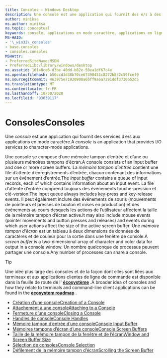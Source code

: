 ```yaml
---
title: Consoles – Windows Desktop
description: Une console est une application qui fournit des e/s à des applications en ligne de commande.
author: miniksa
ms.author: miniksa
ms.topic: conceptual
keywords: console, applications en mode caractère, applications en ligne de commande, applications de terminal, API console
MS-HAID:
- '\_win32\_consoles'
- base.consoles
- consoles.consoles
MSHAttr:
- PreferredSiteName:MSDN
- PreferredLib:/library/windows/desktop
ms.assetid: 16148ce6-d3be-40dd-b82e-50ea1df67c4e
ms.openlocfilehash: b50ccd3d38b70ce67498451c8272b832c59fcef9
ms.sourcegitcommit: 463975e71920908a6bff9a6a7291ddf3736652d5
ms.translationtype: MT
ms.contentlocale: fr-FR
ms.lasthandoff: 10/30/2020
ms.locfileid: "93039117"
---
```

# <a name="consoles"></a><span data-ttu-id="dd300-104">Consoles</span><span class="sxs-lookup"><span data-stu-id="dd300-104">Consoles</span></span>

<span data-ttu-id="dd300-105">Une *console* est une application qui fournit des services d’e/s aux applications en mode caractère.</span><span class="sxs-lookup"><span data-stu-id="dd300-105">A *console* is an application that provides I/O services to character-mode applications.</span></span>

<span data-ttu-id="dd300-106">Une console se compose d’une mémoire tampon d’entrée et d’une ou plusieurs mémoires tampons d’écran.</span><span class="sxs-lookup"><span data-stu-id="dd300-106">A console consists of an input buffer and one or more screen buffers.</span></span> <span data-ttu-id="dd300-107">La *mémoire tampon d’entrée* contient une file d’attente d’enregistrements d’entrée, chacun contenant des informations sur un événement d’entrée.</span><span class="sxs-lookup"><span data-stu-id="dd300-107">The *input buffer* contains a queue of input records, each of which contains information about an input event.</span></span> <span data-ttu-id="dd300-108">La file d’attente d’entrée comprend toujours des événements touche-pression et clé-version.</span><span class="sxs-lookup"><span data-stu-id="dd300-108">The input queue always includes key-press and key-release events.</span></span> <span data-ttu-id="dd300-109">Il peut également inclure des événements de souris (mouvements de pointeurs et presses de bouton et mises en production) et des événements au cours desquels les actions de l’utilisateur affectent la taille de la mémoire tampon d’écran active.</span><span class="sxs-lookup"><span data-stu-id="dd300-109">It may also include mouse events (pointer movements and button presses and releases) and events during which user actions affect the size of the active screen buffer.</span></span> <span data-ttu-id="dd300-110">Une *mémoire tampon d’écran* est un tableau à deux dimensions de données de caractères et de couleur pour la sortie dans une fenêtre de console.</span><span class="sxs-lookup"><span data-stu-id="dd300-110">A *screen buffer* is a two-dimensional array of character and color data for output in a console window.</span></span> <span data-ttu-id="dd300-111">Un nombre quelconque de processus peuvent partager une console.</span><span class="sxs-lookup"><span data-stu-id="dd300-111">Any number of processes can share a console.</span></span>

> [!TIP]
><span data-ttu-id="dd300-112">Une idée plus large des consoles et de la façon dont elles sont liées aux terminaux et aux applications clientes de ligne de commande est disponible dans la feuille de route de l' **[écosystème](ecosystem-roadmap.md)** .</span><span class="sxs-lookup"><span data-stu-id="dd300-112">A broader idea of consoles and how they relate to terminals and command-line client applications can be found in the **[ecosystem roadmap](ecosystem-roadmap.md)** .</span></span>

- [<span data-ttu-id="dd300-113">Création d’une console</span><span class="sxs-lookup"><span data-stu-id="dd300-113">Creation of a Console</span></span>](creation-of-a-console.md)
- [<span data-ttu-id="dd300-114">Attachement à une console</span><span class="sxs-lookup"><span data-stu-id="dd300-114">Attaching to a Console</span></span>](attaching-to-a-console.md)
- [<span data-ttu-id="dd300-115">Fermeture d’une console</span><span class="sxs-lookup"><span data-stu-id="dd300-115">Closing a Console</span></span>](closing-a-console.md)
- [<span data-ttu-id="dd300-116">Handles de console</span><span class="sxs-lookup"><span data-stu-id="dd300-116">Console Handles</span></span>](console-handles.md)
- [<span data-ttu-id="dd300-117">Mémoire tampon d’entrée d’une console</span><span class="sxs-lookup"><span data-stu-id="dd300-117">Console Input Buffer</span></span>](console-input-buffer.md)
- [<span data-ttu-id="dd300-118">Mémoires tampons d’écran d’une console</span><span class="sxs-lookup"><span data-stu-id="dd300-118">Console Screen Buffers</span></span>](console-screen-buffers.md)
- [<span data-ttu-id="dd300-119">Taille de la mémoire tampon de la fenêtre et de l’écran</span><span class="sxs-lookup"><span data-stu-id="dd300-119">Window and Screen Buffer Size</span></span>](window-and-screen-buffer-size.md)
- [<span data-ttu-id="dd300-120">Sélection de consoles</span><span class="sxs-lookup"><span data-stu-id="dd300-120">Console Selection</span></span>](console-selection.md)
- [<span data-ttu-id="dd300-121">Défilement de la mémoire tampon d’écran</span><span class="sxs-lookup"><span data-stu-id="dd300-121">Scrolling the Screen Buffer</span></span>](scrolling-the-screen-buffer.md)
